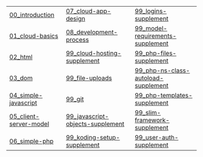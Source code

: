 |   |   |   |
|---|---|---|
| [00_introduction](https://gitpitch.com/jcausey-astate/CS3613_lecture_notes?p=00_introduction) | [07_cloud-app-design](https://gitpitch.com/jcausey-astate/CS3613_lecture_notes?p=07_cloud-app-design) | [99_logins-supplement](https://gitpitch.com/jcausey-astate/CS3613_lecture_notes?p=99_logins-supplement) |
| [01_cloud-basics](https://gitpitch.com/jcausey-astate/CS3613_lecture_notes?p=01_cloud-basics) | [08_development-process](https://gitpitch.com/jcausey-astate/CS3613_lecture_notes?p=08_development-process) | [99_model-requirements-supplement](https://gitpitch.com/jcausey-astate/CS3613_lecture_notes?p=99_model-requirements-supplement) |
| [02_html](https://gitpitch.com/jcausey-astate/CS3613_lecture_notes?p=02_html) | [99_cloud-hosting-supplement](https://gitpitch.com/jcausey-astate/CS3613_lecture_notes?p=99_cloud-hosting-supplement) | [99_php-files-supplement](https://gitpitch.com/jcausey-astate/CS3613_lecture_notes?p=99_php-files-supplement) |
| [03_dom](https://gitpitch.com/jcausey-astate/CS3613_lecture_notes?p=03_dom) | [99_file-uploads](https://gitpitch.com/jcausey-astate/CS3613_lecture_notes?p=99_file-uploads) | [99_php-ns-class-autoload-supplement](https://gitpitch.com/jcausey-astate/CS3613_lecture_notes?p=99_php-ns-class-autoload-supplement) |
| [04_simple-javascript](https://gitpitch.com/jcausey-astate/CS3613_lecture_notes?p=04_simple-javascript) | [99_git](https://gitpitch.com/jcausey-astate/CS3613_lecture_notes?p=99_git) | [99_php-templates-supplement](https://gitpitch.com/jcausey-astate/CS3613_lecture_notes?p=99_php-templates-supplement) |
| [05_client-server-model](https://gitpitch.com/jcausey-astate/CS3613_lecture_notes?p=05_client-server-model) | [99_javascript-objects-supplement](https://gitpitch.com/jcausey-astate/CS3613_lecture_notes?p=99_javascript-objects-supplement) | [99_slim-framework-supplement](https://gitpitch.com/jcausey-astate/CS3613_lecture_notes?p=99_slim-framework-supplement) |
| [06_simple-php](https://gitpitch.com/jcausey-astate/CS3613_lecture_notes?p=06_simple-php) | [99_koding-setup-supplement](https://gitpitch.com/jcausey-astate/CS3613_lecture_notes?p=99_koding-setup-supplement) | [99_user-auth-supplement](https://gitpitch.com/jcausey-astate/CS3613_lecture_notes?p=99_user-auth-supplement) |

